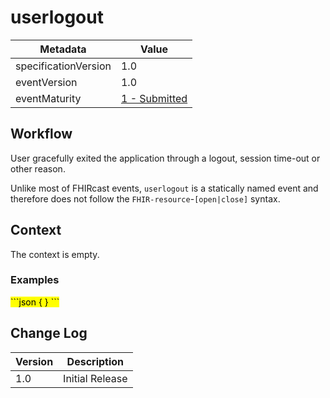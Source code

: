 # userlogout

| Metadata | Value
| ---- | ----
| specificationVersion | 1.0
| eventVersion | 1.0
| eventMaturity | [1 - Submitted](../../specification/1.0/#event-maturity-model)

## Workflow

User gracefully exited the application through a logout, session time-out or other reason.

Unlike most of FHIRcast events, `userlogout` is a statically named event and therefore does not follow the `FHIR-resource`-`[open|close]` syntax.

## Context

The context is empty.

### Examples

<mark>
```json
{
}
```
</mark>

## Change Log

Version | Description
---- | ----
1.0 | Initial Release
